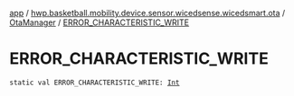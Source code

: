[app](../../index.md) / [hwp.basketball.mobility.device.sensor.wicedsense.wicedsmart.ota](../index.md) / [OtaManager](index.md) / [ERROR_CHARACTERISTIC_WRITE](.)

# ERROR_CHARACTERISTIC_WRITE

`static val ERROR_CHARACTERISTIC_WRITE: `[`Int`](https://kotlinlang.org/api/latest/jvm/stdlib/kotlin/-int/index.html)